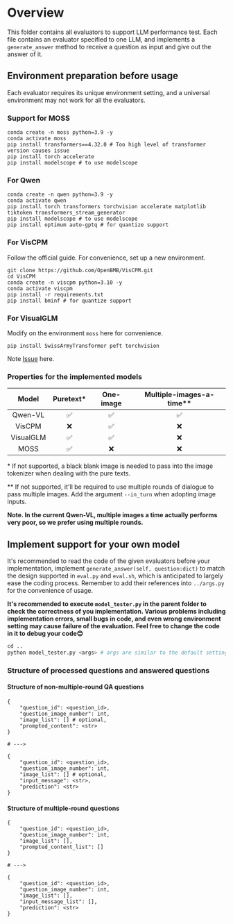 # Overview

This folder contains all evaluators to support LLM performance test. Each file contains an evaluator specified to one LLM, and implements a `generate_answer` method to receive a question as input and give out the answer of it.

## Environment preparation before usage

Each evaluator requires its unique environment setting, and a universal environment may not work for all the evaluators.

### Support for MOSS

```
conda create -n moss python=3.9 -y
conda activate moss
pip install transformers==4.32.0 # Too high level of transformer version causes issue
pip install torch accelerate
pip install modelscope # to use modelscope
```

### For Qwen
```
conda create -n qwen python=3.9 -y
conda activate qwen
pip install torch transformers torchvision accelerate matplotlib tiktoken transformers_stream_generator
pip install modelscope # to use modelscope
pip install optimum auto-gptq # for quantize support
```

### For VisCPM

Follow the official guide. For convenience, set up a new environment.
```
git clone https://github.com/OpenBMB/VisCPM.git
cd VisCPM
conda create -n viscpm python=3.10 -y
conda activate viscpm
pip install -r requirements.txt
pip install bminf # for quantize support
```

### For VisualGLM
Modify on the environment `moss` here for convenience.
```
pip install SwissArmyTransformer peft torchvision
```
Note [Issue](https://github.com/THUDM/ChatGLM-6B/issues/212) here.


### Properties for the implemented models
| Model | Puretext\* | One-image | Multiple-images-a-time\*\* |
|:-:|:-:|:-:|:-:|
| Qwen-VL | ✅ | ✅ | ✅ |
| VisCPM | ❌ | ✅ | ❌ |
| VisualGLM | ✅ | ✅ | ❌ |
| MOSS | ✅ | ❌ | ❌ |

\* If not supported, a black blank image is needed to pass into the image tokenizer when dealing with the pure texts. 

\*\* If not supported, it'll be required to use multiple rounds of dialogue to pass multiple images. Add the argument `--in_turn` when adopting image inputs.

**Note. In the current Qwen-VL, multiple images a time actually performs very poor, so we prefer using multiple rounds.**

## Implement support for your own model

It's recommended to read the code of the given evaluators before your implementation, implement `generate_answer(self, question:dict)` to match the design supported in `eval.py` and `eval.sh`, which is anticipated to largely ease the coding process. Remember to add their references into `../args.py` for the convenience of usage.

**It's recommended to execute `model_tester.py` in the parent folder to check the correctness of you implementation. Various problems including implementation errors, small bugs in code, and even wrong environment setting may cause failure of the evaluation. Feel free to change the code in it to debug your code😊**

```python
cd ..
python model_tester.py <args> # args are similar to the default setting
```

### Structure of processed questions and answered questions
#### Structure of non-multiple-round QA questions

```
{
    "question_id": <question_id>,
    "question_image_number": int,
    "image_list": [] # optional,
    "prompted_content": <str>
}

# --->

{
    "question_id": <question_id>,
    "question_image_number": int,
    "image_list": [] # optional,
    "input_message": <str>,
    "prediction": <str>
}

```

#### Structure of multiple-round questions

```
{
    "question_id": <question_id>,
    "question_image_number": int,
    "image_list": [],
    "prompted_content_list": []
}

# --->

{
    "question_id": <question_id>,
    "question_image_number": int,
    "image_list": [],
    "input_message_list": [],
    "prediction": <str>
}

```